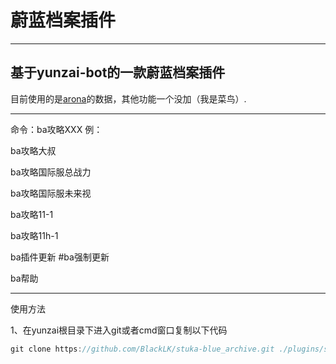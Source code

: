 # 蔚蓝档案插件
***
## 基于yunzai-bot的一款蔚蓝档案插件
目前使用的是[arona](https://doc.arona.diyigemt.com)的数据，其他功能一个没加（我是菜鸟）.
***
命令：ba攻略XXX 例：

ba攻略大叔

ba攻略国际服总战力

ba攻略国际服未来视

ba攻略11-1

ba攻略11h-1

ba插件更新 #ba强制更新

ba帮助

***
使用方法

1、在yunzai根目录下进入git或者cmd窗口复制以下代码

```javascript
git clone https://github.com/BlackLK/stuka-blue_archive.git ./plugins/stuka-blue_archive
```
